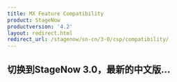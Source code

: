 ```yaml
---
title: MX Feature Compatibility
product: StageNow
productversion: '4.2'
layout: redirect.html
redirect_url: /stagenow/sn-cn/3-0/csp/compatibility/
---
```


## 切换到StageNow 3.0，最新的中文版...











